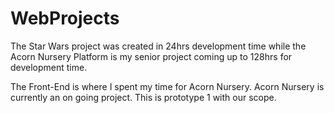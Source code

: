 # WebProjects
The Star Wars project was created in 24hrs development time while the Acorn Nursery Platform is my senior project coming up to 128hrs for development time.

The Front-End is where I spent my time for Acorn Nursery.
Acorn Nursery is currently an on going project. This is prototype 1 with our scope.
